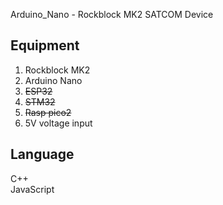 Arduino_Nano - Rockblock MK2 
SATCOM Device



Equipment
-
1.   Rockblock MK2
2.   Arduino Nano
3.   ~~ESP32~~ 
4.   ~~STM32~~ 
5.   ~~Rasp pico2~~ 
6.   5V voltage input

Language
-
C++<br/>
JavaScript






